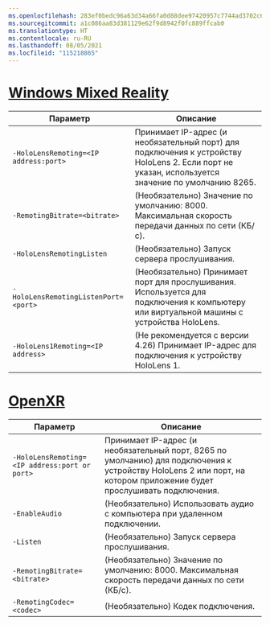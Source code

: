 ```yaml
---
ms.openlocfilehash: 283ef0bedc96a63d34a66fa0d88dee97420957c7744ad3702c6ac3bc34c14310
ms.sourcegitcommit: a1c086aa83d381129e62f9d8942f0fc889ffcab0
ms.translationtype: HT
ms.contentlocale: ru-RU
ms.lasthandoff: 08/05/2021
ms.locfileid: "115218865"
---
```

# <a name="windows-mixed-reality"></a>[Windows Mixed Reality](#tab/wmr)

| Параметр | Описание |
| ------ | ----------- |
| `-HoloLensRemoting=<IP address:port>` | Принимает IP-адрес (и необязательный порт) для подключения к устройству HoloLens 2. Если порт не указан, используется значение по умолчанию 8265. |
| `-RemotingBitrate=<bitrate>` | (Необязательно) Значение по умолчанию: 8000. Максимальная скорость передачи данных по сети (КБ/с). |
| `-HoloLensRemotingListen` | (Необязательно) Запуск сервера прослушивания. |
| `-HoloLensRemotingListenPort=<port>` | (Необязательно) Принимает порт для прослушивания. Используется для подключения к компьютеру или виртуальной машины с устройства HoloLens. |
| `-HoloLens1Remoting=<IP address>` | (Не рекомендуется с версии 4.26) Принимает IP-адрес для подключения к устройству HoloLens 1. |

# <a name="openxr"></a>[OpenXR](#tab/openxr)

| Параметр | Описание |
| ------ | ----------- |
| `-HoloLensRemoting=<IP address:port or port>` | Принимает IP-адрес (и необязательный порт, 8265 по умолчанию) для подключения к устройству HoloLens 2 или порт, на котором приложение будет прослушивать подключения. |
| `-EnableAudio` | (Необязательно) Использовать аудио с компьютера при удаленном подключении.  |
| `-Listen` | (Необязательно) Запуск сервера прослушивания. |
| `-RemotingBitrate=<bitrate>` | (Необязательно) Значение по умолчанию: 8000. Максимальная скорость передачи данных по сети (КБ/с). |
| `-RemotingCodec=<codec>` | (Необязательно) Кодек подключения.  |